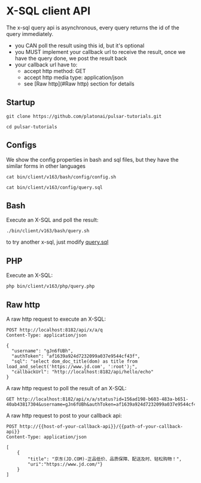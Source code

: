 # X-SQL client API

The x-sql query api is asynchronous, every query returns the id of the query immediately.

* you CAN poll the result using this id, but it's optional
* you MUST implement your callback url to receive the result, once we have the query done, we post the result back
* your callback url have to:
  * accept http method: GET
  * accept http media type: application/json
  * see [Raw http](#Raw http) section for details

## Startup

    git clone https://github.com/platonai/pulsar-tutorials.git

    cd pulsar-tutorials


## Configs
We show the config properties in bash and sql files, but they have the similar forms in other languages

    cat bin/client/v163/bash/config/config.sh
    
    cat bin/client/v163/config/query.sql

## Bash

Execute an X-SQL and poll the result:

    ./bin/client/v163/bash/query.sh
    
to try another x-sql, just modify [query.sql](client/v163/config/query.sql)

## PHP

Execute an X-SQL:

    php bin/client/v163/php/query.php

## Raw http
A raw http request to execute an X-SQL:

    POST http://localhost:8182/api/x/a/q
    Content-Type: application/json
    
    {
      "username": "gJn6fUBh",
      "authToken": "af1639a924d7232099a037e9544cf43f",
      "sql": "select dom_doc_title(dom) as title from load_and_select('https://www.jd.com', ':root');",
      "callbackUrl": "http://localhost:8182/api/hello/echo"
    }
    
A raw http request to poll the result of an X-SQL:

    GET http://localhost:8182/api/x/a/status?id=156ad198-b603-483a-b651-40ab43817304&username=gJn6fUBh&authToken=af1639a924d7232099a037e9544cf43f

A raw http request to post to your callback api:

    POST http://{{host-of-your-callback-api}}/{{path-of-your-callback-api}}
    Content-Type: application/json
    
    [
        {
            "title": "京东(JD.COM)-正品低价、品质保障、配送及时、轻松购物！",
            "uri":"https://www.jd.com/"}
        }
    ]
